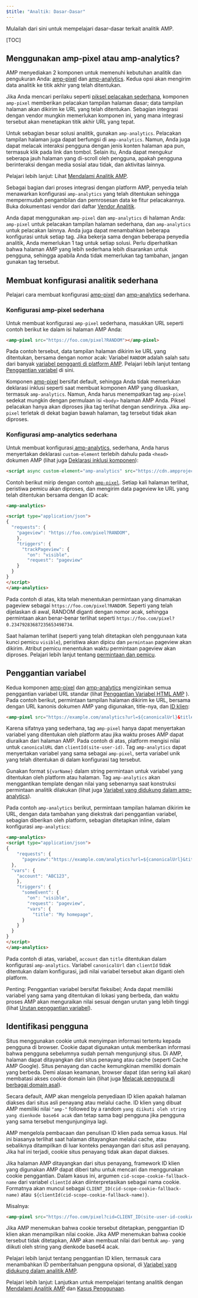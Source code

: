 ```yaml
---
$title: "Analtik: Dasar-Dasar"
---
```


Mulailah dari sini untuk mempelajari dasar-dasar terkait analitik AMP.

[TOC]

## Menggunakan amp-pixel atau amp-analytics?


AMP menyediakan 2 komponen untuk memenuhi kebutuhan analitik dan pengukuran Anda: [amp-pixel](/id/docs/reference/components/amp-pixel.html)
dan [amp-analytics](/id/docs/reference/components/amp-analytics.html). Kedua opsi akan mengirim data analitik ke titik akhir yang telah ditentukan.


Jika Anda mencari perilaku seperti [piksel pelacakan sederhana](https://en.wikipedia.org/wiki/Web_beacon#Implementation), komponen `amp-pixel` memberikan pelacakan tampilan halaman dasar; data tampilan halaman akan dikirim ke URL yang telah ditentukan. Sebagian integrasi dengan vendor mungkin memerlukan komponen ini, yang mana integrasi tersebut akan menetapkan titik akhir URL yang tepat.

Untuk sebagian besar solusi analitik, gunakan `amp-analytics`. Pelacakan tampilan halaman juga dapat berfungsi di `amp-analytics`. Namun, Anda juga dapat melacak interaksi pengguna dengan jenis konten halaman apa pun, termasuk klik pada link dan tombol. Selain itu, Anda dapat mengukur seberapa jauh halaman yang di-scroll oleh pengguna, apakah pengguna berinteraksi dengan media sosial atau tidak, dan aktivitas lainnya.

Pelajari lebih lanjut: Lihat [Mendalami Analitik AMP](/id/docs/analytics/deep_dive_analytics.html).

Sebagai bagian dari proses integrasi dengan platform AMP, penyedia telah menawarkan konfigurasi `amp-analytics`
yang telah ditentukan sehingga mempermudah pengambilan dan pemrosesan data ke fitur pelacakannya. Buka dokumentasi vendor dari daftar [Vendor Analitik](/id/docs/analytics/analytics-vendors.html).

Anda dapat menggunakan `amp-pixel` dan `amp-analytics`
di halaman Anda: `amp-pixel` untuk pelacakan tampilan halaman sederhana, dan `amp-analytics` untuk pelacakan lainnya. Anda juga dapat menambahkan beberapa konfigurasi untuk setiap tag. Jika bekerja sama dengan beberapa penyedia analitik, Anda memerlukan 1 tag untuk setiap solusi. Perlu diperhatikan bahwa halaman AMP yang lebih sederhana lebih disarankan untuk pengguna, sehingga apabila Anda tidak memerlukan tag tambahan, jangan gunakan tag tersebut.

## Membuat konfigurasi analitik sederhana

Pelajari cara membuat konfigurasi [amp-pixel](/id/docs/reference/components/amp-pixel.html) dan [amp-analytics](/id/docs/reference/components/amp-analytics.html) sederhana.

### Konfigurasi amp-pixel sederhana

Untuk membuat konfigurasi `amp-pixel` sederhana, masukkan URL seperti contoh berikut ke dalam isi halaman AMP Anda:

```html
<amp-pixel src="https://foo.com/pixel?RANDOM"></amp-pixel>
```

Pada contoh tersebut, data tampilan halaman dikirim ke URL yang ditentukan, bersama dengan nomor acak: Variabel `RANDOM`
adalah salah satu dari banyak [variabel pengganti di platform AMP](https://github.com/ampproject/amphtml/blob/master/spec/amp-var-substitutions.md). Pelajari lebih lanjut tentang [Penggantian variabel](/id/docs/analytics/analytics_basics.html#variable-substitution) di sini.

Komponen [amp-pixel](/id/docs/reference/components/amp-pixel.html) bersifat default, sehingga Anda tidak memerlukan deklarasi inklusi seperti saat membuat komponen AMP yang diluaskan, termasuk `amp-analytics`. Namun, Anda harus menempatkan tag `amp-pixel` sedekat mungkin dengan permulaan isi `<body>` halaman AMP Anda. Piksel pelacakan hanya akan diproses jika tag terlihat dengan sendirinya. Jika `amp-pixel` terletak di dekat bagian bawah halaman, tag tersebut tidak akan diproses.

### Konfigurasi amp-analytics sederhana

Untuk membuat konfigurasi[ amp-analytics,](/id/docs/reference/components/amp-analytics.html)  sederhana, Anda harus menyertakan deklarasi `custom-element` terlebih dahulu pada `<head>` dokumen AMP (lihat juga [Deklarasi inklusi komponen](/id/docs/reference/components.html)):

```html
<script async custom-element="amp-analytics" src="https://cdn.ampproject.org/v0/amp-analytics-0.1.js"></script>
```

Contoh berikut mirip dengan contoh [`amp-pixel`](/id/docs/analytics/analytics_basics.html#simple-amp-pixel-configuration). Setiap kali halaman terlihat, peristiwa pemicu akan diproses, dan mengirim data pageview ke URL yang telah ditentukan bersama dengan ID acak:

```html
<amp-analytics>

<script type="application/json">
{
  "requests": {
    "pageview": "https://foo.com/pixel?RANDOM",
    },
    "triggers": {
      "trackPageview": {
        "on": "visible",
        "request": "pageview"
    }
  }
}
</script>
</amp-analytics>
```

Pada contoh di atas, kita telah menentukan permintaan yang dinamakan pageview sebagai `https://foo.com/pixel?RANDOM`. Seperti yang telah dijelaskan di awal, RANDOM diganti dengan nomor acak, sehingga permintaan akan benar-benar terlihat seperti `https://foo.com/pixel?0.23479283687235653498734`.

Saat halaman terlihat (seperti yang telah ditetapkan oleh penggunaan kata kunci pemicu `visible`), peristiwa akan dipicu dan `permintaan` pageview akan dikirim. Atribut pemicu menentukan waktu permintaan pageview akan diproses. Pelajari lebih lanjut tentang [permintaan dan pemicu](/id/docs/analytics/deep_dive_analytics.html#requests-triggers--transports).

## Penggantian variabel

Kedua komponen [amp-pixel](/id/docs/reference/components/amp-pixel.html)
dan [amp-analytics](/id/docs/reference/components/amp-analytics.html)
mengizinkan semua penggantian variabel URL standar (lihat [Penggantian Variabel HTML AMP](https://github.com/ampproject/amphtml/blob/master/spec/amp-var-substitutions.md)
). Pada contoh berikut, permintaan tampilan halaman dikirim ke URL, bersama dengan URL kanonis dokumen AMP yang digunakan, title-nya, dan [ID klien](/id/docs/analytics/analytics_basics.html#user-identification):

```html
<amp-pixel src="https://example.com/analytics?url=${canonicalUrl}&title=${title}&clientId=${clientId(site-user-id)}"></amp-pixel>
```

Karena sifatnya yang sederhana, tag `amp-pixel`
hanya dapat menyertakan variabel yang ditentukan oleh platform atau jika waktu proses AMP dapat diuraikan dari halaman AMP. Pada contoh di atas, platform mengisi nilai untuk `canonicalURL` dan `clientId(site-user-id)`. Tag `amp-analytics` dapat menyertakan variabel yang sama sebagai `amp-pixel`, serta variabel unik yang telah ditentukan di dalam konfigurasi tag tersebut.

Gunakan format `${varName}` dalam string permintaan untuk variabel yang ditentukan oleh platform atau halaman. Tag `amp-analytics`
akan menggantikan template dengan nilai yang sebenarnya saat konstruksi permintaan analitik dilakukan (lihat juga [Variabel yang didukung dalam amp-analytics](https://github.com/ampproject/amphtml/blob/master/extensions/amp-analytics/analytics-vars.md)).

Pada contoh `amp-analytics` berikut, permintaan tampilan halaman dikirim ke URL, dengan data tambahan yang diekstrak dari penggantian variabel, sebagian diberikan oleh platform, sebagian ditetapkan inline, dalam konfigurasi `amp-analytics`:

```html
<amp-analytics>
<script type="application/json">
{
    "requests": {
      "pageview":"https://example.com/analytics?url=${canonicalUrl}&title=${title}&acct=${account}&clientId=${clientId(site-user-id)}",
  },
  "vars": {
    "account": "ABC123",
    },
    "triggers": {
      "someEvent": {
        "on": "visible",
        "request": "pageview",
        "vars": {
          "title": "My homepage",
      }
    }
  }
}
</script>
</amp-analytics>
```

Pada contoh di atas, variabel, `account` dan `title` ditentukan dalam konfigurasi `amp-analytics`. Variabel `canonicalUrl` dan `clientId` tidak ditentukan dalam konfigurasi, jadi nilai variabel tersebut akan diganti oleh platform.

Penting: Penggantian variabel bersifat fleksibel; Anda dapat memiliki variabel yang sama yang ditentukan di lokasi yang berbeda, dan waktu proses AMP akan menguraikan nilai sesuai dengan urutan yang lebih tinggi (lihat [Urutan penggantian variabel](/id/docs/analytics/deep_dive_analytics.html#variable-substitution-ordering)).

## Identifikasi pengguna

Situs menggunakan cookie untuk menyimpan informasi tertentu kepada pengguna di browser. Cookie dapat digunakan untuk memberikan informasi bahwa pengguna sebelumnya sudah pernah mengunjungi situs. Di AMP, halaman dapat ditayangkan dari situs penayang atau cache (seperti Cache AMP Google). Situs penayang dan cache kemungkinan memiliki domain yang berbeda. Demi alasan keamanan, browser dapat (dan sering kali akan) membatasi akses cookie domain lain (lihat juga [Melacak pengguna di berbagai domain asal](https://github.com/ampproject/amphtml/blob/master/spec/amp-managing-user-state.md)).

Secara default, AMP akan mengelola penyediaan ID klien apakah halaman diakses dari situs asli penayang atau melalui cache. ID klien yang dibuat AMP memiliki nilai `"amp-"`
followed by a random `yang diikuti oleh string yang dienkode base64 acak` dan tetap sama bagi pengguna jika pengguna yang sama tersebut mengunjunginya lagi.

AMP mengelola pembacaan dan penulisan ID klien pada semua kasus. Hal ini biasanya terlihat saat halaman ditayangkan melalui cache, atau sebaliknya ditampilkan di luar konteks penayangan dari situs asli penayang. Jika hal ini terjadi, cookie situs penayang tidak akan dapat diakses.

Jika halaman AMP ditayangkan dari situs penayang, framework ID klien yang digunakan AMP dapat diberi tahu untuk mencari dan menggunakan cookie penggantian. Dalam kasus ini, argumen `cid-scope-cookie-fallback-name` dari variabel `clientId` akan diinterpretasikan sebagai nama cookie. Formatnya akan muncul sebagai `CLIENT_ID(cid-scope-cookie-fallback-name)`
atau` ${clientId(cid-scope-cookie-fallback-name)}`.

Misalnya:

```html
<amp-pixel src="https://foo.com/pixel?cid=CLIENT_ID(site-user-id-cookie-fallback-name)"></amp-pixel>
```

Jika AMP menemukan bahwa cookie tersebut ditetapkan, penggantian ID klien akan menampilkan nilai cookie. Jika AMP menemukan bahwa cookie tersebut tidak ditetapkan, AMP akan membuat nilai dari bentuk `amp-` yang diikuti oleh string yang dienkode base64 acak.

Pelajari lebih lanjut tentang penggantian ID klien, termasuk cara menambahkan ID pemberitahuan pengguna opsional, di [Variabel yang didukung dalam analitik AMP](https://github.com/ampproject/amphtml/blob/master/extensions/amp-analytics/analytics-vars.md).

Pelajari lebih lanjut: Lanjutkan untuk mempelajari tentang analitik dengan [Mendalami Analitik AMP](/id/docs/analytics/deep_dive_analytics.html) dan [Kasus Penggunaan](/id/docs/analytics/use_cases.html).

